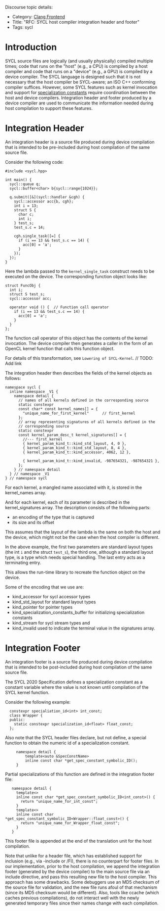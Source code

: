 Discourse topic details:
- Category: [Clang Frontend](https://discourse.llvm.org/c/clang/6)
- Title: "RFC: SYCL host compiler integration header and footer"
- Tags: sycl

# Introduction
SYCL source files are logically (and usually physically) compiled multiple times; code that runs on the "host" (e.g., a CPU) is compiled by a host compiler and code that runs on a "device" (e.g., a GPU) is compiled by a device compiler. The SYCL language is designed such that it is not necessary that the host compiler be SYCL-aware; an ISO C++ conforming compiler suffices. However, some SYCL features such as kernel invocation and support for
[specialization constants](https://registry.khronos.org/SYCL/specs/sycl-2020/html/sycl-2020.html#_specialization_constants)
require coordination between the host and device compilers. Integration header and footer produced by a device compiler are used to communicate the information needed during host compilation to support these features.

# Integration Header
An integration header is a source file produced during device compilation that is intended to be pre-included during host compilation of the same source file.

Consider the following code:

```
#include <sycl.hpp>

int main() {
  sycl::queue q;
  sycl::buffer<char> b{sycl::range{1024}};

  q.submit([&](sycl::handler &cgh) {
    sycl::accessor acc{b, cgh};
    int i = 13;
    struct S {
      char c;
      int i;
    } test_s;
    test_s.c = 14;

    cgh.single_task([=] {
      if (i == 13 && test_s.c == 14) {
        acc[0] = 'a';
      }
    });
  });
}
```

Here the lambda passed to the `kernel_single_task` construct needs to be executed on the device.  The corresponding function object looks like:

```
struct FuncObj {
  int i;
  struct S test_s;
  sycl::accessor acc;

  operator void () {  // Function call operator
    if (i == 13 && test_s.c == 14) {
      acc[0] = 'a';
    }
  }
};
```

The function call operator of this object has the contents of the kernel invocation.  The device compiler then generates a caller in the form of an OpenCL kernel function that calls this function object.

For details of this transformation, see `Lowering of SYCL-Kernel`. // TODO: Add link

The integration header then describes the fields of the kernel objects as follows:

```
namespace sycl {
  inline namespace _V1 {
    namespace detail {
      // names of all kernels defined in the corresponding source
      static constexpr
      const char* const kernel_names[] = {
        "unique_name_for_first_kernel"      // first_kernel
      };
      // array representing signatures of all kernels defined in the
      // corresponding source
      static constexpr
      const kernel_param_desc_t kernel_signatures[] = {
        //--- first_kernel
        { kernel_param_kind_t::kind_std_layout, 4, 0 },
        { kernel_param_kind_t::kind_std_layout, 8, 4 },
        { kernel_param_kind_t::kind_accessor, 4062, 12 },

        { kernel_param_kind_t::kind_invalid, -987654321, -987654321 },
      };
    } // namespace detail
  } // namespace _V1
} // namespace sycl
```

For each kernel, a mangled name associated with it, is stored in the kernel_names array.

And for each kernel, each of its parameter is described in the kernel_signatures array.   The description consists of the following parts:

* an encoding of the type that is captured
* its size and its offset

This assumes that the layout of the lambda is the same on both the host and the device, which might not be the case when the host compiler is different.

In the above example, the first two parameters are standard layout types (the int `i` and the struct `test_s`), the third one, although a standard layout type, is a type which needs special handling.   The last entry acts as a terminating entry.

This allows the run-time library to recreate the function object on the device.

Some of the encoding that we use are:

* kind_accessor  for sycl accessor types
* kind_std_layout for standard layout types
* kind_pointer for pointer types
* kind_specialization_constants_buffer for initializing specialization constants
* kind_stream for sycl stream types and
* kind_invalid used to indicate the terminal value in the signatures array.


# Integration Footer
An integration footer is a source file produced during device compilation that is intended to be post-included during host compilation of the same source file.

The SYCL 2020 Specification defines a specialization constant as a constant variable where the value is not known until compilation of the SYCL kernel function.

Consider the following example:
```
  constexpr specialiation_id<int> int_const;
  class Wrapper {
  public:
    static constexpr specialization_id<float> float_const;
  };
```

Also note that the SYCL header files declare, but not define, a special function to obtain the numeric id of a specialization constant.
```
     namespace detail {
         template<auto &SpecConstName>
         inline const char *get_spec_constant_symbolic_ID();
     }
```


Partial specializations of this function are defined in the integration footer file:
```
   namespace detail {
     template<>
     inline const char *get_spec_constant_symbolic_ID<int_const>() {
       return "unique_name_for_int_const";
     }
     template<>
     inline const char *get_spec_constant_symbolic_ID<Wrapper::float_const>() {
       return "unique_name_for_Wrapper_float_const";
     }
   }
```

This footer file is appended at the end of the translation unit for the host compilation.

Note that unlike for a header file, which has established support for inclusion (e.g., via -include or /FI), there is no counterpart for footer files.  In our implementation, prior to the host compilation, we append the integration footer (generated by the device compiler) to the main source file via an include directive, and pass this resulting new file to the host compiler.  This approach has some drawbacks.  Some debuggers use an MD5 checksum of the source file for validation, and the new file runs afoul of that mechanism (since its MD5 checksum would be different).  Also, tools like ccache (which caches previous compilations), do not interact well with the newly generated temporary files since their names change with each compilation.
